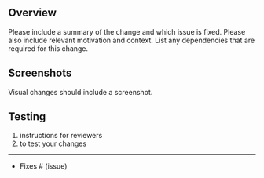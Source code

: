 ## Overview

Please include a summary of the change and which issue is fixed.
Please also include relevant motivation and context.
List any dependencies that are required for this change.

## Screenshots

Visual changes should include a screenshot.

## Testing

1. instructions for reviewers
1. to test your changes

---

- Fixes # (issue)
